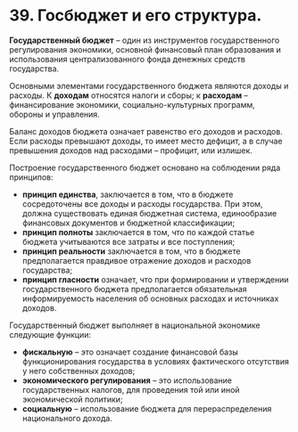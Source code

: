 # 39. Госбюджет и его структура.

**Государственный бюджет** – один из инструментов государственного регулирования экономики, основной финансовый план образования и использования централизованного фонда денежных средств государства.

Основными элементами государственного бюджета являются доходы и расходы. К **доходам** относятся налоги и сборы; к **расходам** – финансирование экономики, социально-культурных программ, обороны и управления.

Баланс доходов бюджета означает равенство его доходов и расходов. Если расходы превышают доходы, то имеет место дефицит, а в случае превышения доходов над расходами – профицит, или излишек.

Построение государственного бюджет основано на соблюдении ряда принципов:

* **принцип единства**, заключается в том, что в бюджете сосредоточены все доходы и расходы государства. При этом, должна существовать единая бюджетная система, единообразие финансовых документов и бюджетной классификации;
* **принцип полноты** заключается в том, что по каждой статье бюджета учитываются все затраты и все поступления;
* **принцип реальности** заключается в том, что в бюджете предполагается правдивое отражение доходов и расходов государства;
* **принцип гласности** означает, что при формировании и утверждении государственного бюджета предполагается обязательная информируемость населения об основных расходах и источниках доходов.

Государственный бюджет выполняет в национальной экономике следующие функции:

* **фискальную** – это означает создание финансовой базы функционирования государства в условиях фактического отсутствия у него собственных доходов;
* **экономического регулирования** – это использование государственных налогов, для проведения той или иной экономической политики;
* **социальную** – использование бюджета для перераспределения национального дохода.
